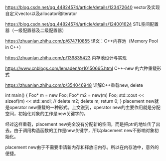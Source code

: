 https://blog.csdn.net/qq_44824574/article/details/123472640
vector及实现自定义vector以及allocator和iterator

https://blog.csdn.net/qq_44824574/article/details/124001624
STL空间配置器（一级配置器及二级配置器）

https://zhuanlan.zhihu.com/p/674710855
译文：C++内存池（Memory Pool in C++）

https://zhuanlan.zhihu.com/p/139835423
内存池设计与实现

https://www.cnblogs.com/lemaden/p/10150665.html
C++-new 的六种重载形式

https://zhuanlan.zhihu.com/p/354046948
详解C++重载new, delete

int main()
{
 Foo* m = new Foo;
 Foo* m2 = new(m) Foo;
 std::cout << sizeof(m) << std::endl;
    // delete m2;
 delete m;
 return 0; 
}
placement new就是operator new重载的一种形式。上文说到，operator new的主要作用就是分配空间，初始化对象的工作是new关键字的。

经过这样重载，placement new完全没有分配新的空间，而是把ptr的地址传了出去。由于调用构造函数的工作是new关键字，所以placement new不影响对象初始化。

placement new由于不需要申请新内存和释放旧内存。所以在内存池中，意外的便捷。
